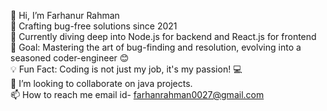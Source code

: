  👋 Hi, I’m Farhanur Rahman</br>
🚀 Crafting bug-free solutions since 2021</br>
🌱 Currently diving deep into Node.js for backend and React.js for frontend</br>
🎯 Goal: Mastering the art of bug-finding and resolution, evolving into a seasoned coder-engineer 😊</br>
💡 Fun Fact: Coding is not just my job, it's my passion! 💻</br>
 💞️ I’m looking to collaborate on java projects.</br>
 📫 How to reach me email id- farhanrahman0027@gmail.com</br>

<!---
farhanrahman0027/farhanrahman0027 is a ✨ special ✨ repository because its `README.md` (this file) appears on your GitHub profile.
You can click the Preview link to take a look at your changes.
--->
